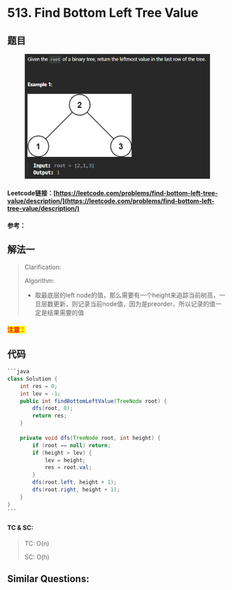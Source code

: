 # 513. Find Bottom Left Tree Value

## 题目

<figure><img src="../../.gitbook/assets/image (5) (1).png" alt=""><figcaption></figcaption></figure>

#### Leetcode链接：[https://leetcode.com/problems/find-bottom-left-tree-value/description/](https://leetcode.com/problems/find-bottom-left-tree-value/description/)

#### 参考：

## 解法一

> Clarification:&#x20;
>
> Algorithm:&#x20;
>
> * 取最底层的left node的值，那么需要有一个height来追踪当前树高，一旦层数更新，则记录当前node值，因为是preorder，所以记录的值一定是结果需要的值

#### <mark style="color:red;">注意：</mark>

## 代码

````java
```java
class Solution {
    int res = 0;
    int lev = -1;
    public int findBottomLeftValue(TreeNode root) {
        dfs(root, 0);
        return res;
    }

    private void dfs(TreeNode root, int height) {
        if (root == null) return;
        if (height > lev) {
            lev = height;
            res = root.val;
        }
        dfs(root.left, height + 1);
        dfs(root.right, height + 1);
    }
}
```
````

#### TC & SC:&#x20;

> TC: O(n)
>
> SC: O(h)

## **Similar Questions:**&#x20;
